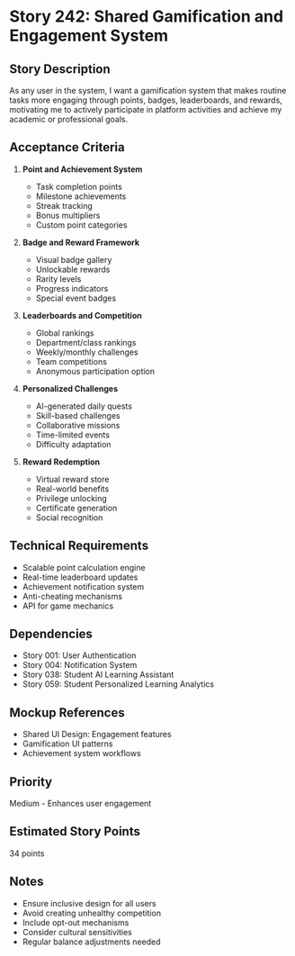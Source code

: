 # Story 242: Shared Gamification and Engagement System

## Story Description
As any user in the system, I want a gamification system that makes routine tasks more engaging through points, badges, leaderboards, and rewards, motivating me to actively participate in platform activities and achieve my academic or professional goals.

## Acceptance Criteria
1. **Point and Achievement System**
   - Task completion points
   - Milestone achievements
   - Streak tracking
   - Bonus multipliers
   - Custom point categories

2. **Badge and Reward Framework**
   - Visual badge gallery
   - Unlockable rewards
   - Rarity levels
   - Progress indicators
   - Special event badges

3. **Leaderboards and Competition**
   - Global rankings
   - Department/class rankings
   - Weekly/monthly challenges
   - Team competitions
   - Anonymous participation option

4. **Personalized Challenges**
   - AI-generated daily quests
   - Skill-based challenges
   - Collaborative missions
   - Time-limited events
   - Difficulty adaptation

5. **Reward Redemption**
   - Virtual reward store
   - Real-world benefits
   - Privilege unlocking
   - Certificate generation
   - Social recognition

## Technical Requirements
- Scalable point calculation engine
- Real-time leaderboard updates
- Achievement notification system
- Anti-cheating mechanisms
- API for game mechanics

## Dependencies
- Story 001: User Authentication
- Story 004: Notification System
- Story 038: Student AI Learning Assistant
- Story 059: Student Personalized Learning Analytics

## Mockup References
- Shared UI Design: Engagement features
- Gamification UI patterns
- Achievement system workflows

## Priority
Medium - Enhances user engagement

## Estimated Story Points
34 points

## Notes
- Ensure inclusive design for all users
- Avoid creating unhealthy competition
- Include opt-out mechanisms
- Consider cultural sensitivities
- Regular balance adjustments needed